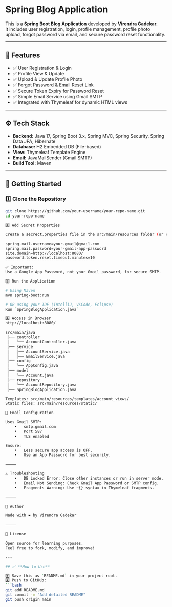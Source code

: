 # Spring Blog Application

This is a **Spring Boot Blog Application** developed by **Virendra Gadekar**.  
It includes user registration, login, profile management, profile photo upload, forgot password via email, and secure password reset functionality.

---

## 📌 **Features**

- ✅ User Registration & Login
- ✅ Profile View & Update
- ✅ Upload & Update Profile Photo
- ✅ Forgot Password & Email Reset Link
- ✅ Secure Token Expiry for Password Reset
- ✅ Simple Email Service using Gmail SMTP
- ✅ Integrated with Thymeleaf for dynamic HTML views

---

## ⚙️ **Tech Stack**

- **Backend:** Java 17, Spring Boot 3.x, Spring MVC, Spring Security, Spring Data JPA, Hibernate
- **Database:** H2 Embedded DB (File-based)
- **View:** Thymeleaf Template Engine
- **Email:** JavaMailSender (Gmail SMTP)
- **Build Tool:** Maven

---

## 🚀 **Getting Started**

### 1️⃣ **Clone the Repository**

```bash
git clone https://github.com/your-username/your-repo-name.git
cd your-repo-name

2️⃣ Add Secret Properties

Create a secrect.properties file in the src/main/resources folder (or configure your .env):

spring.mail.username=your-gmail@gmail.com
spring.mail.password=your-gmail-app-password
site.domain=http://localhost:8080/
password.token.reset.timeout.minutes=10

✅ Important:
Use a Google App Password, not your Gmail password, for secure SMTP.

3️⃣ Run the Application

# Using Maven
mvn spring-boot:run

# OR using your IDE (IntelliJ, VSCode, Eclipse)
Run `SpringBlogApplication.java`

4️⃣ Access in Browser
http://localhost:8080/

src/main/java
 ├── controller
 │   └── AccountController.java
 ├── service
 │   ├── AccountService.java
 │   ├── EmailService.java
 ├── config
 │   └── AppConfig.java
 ├── model
 │   └── Account.java
 ├── repository
 │   └── AccountRepository.java
 ├── SpringBlogApplication.java

Templates: src/main/resources/templates/account_views/
Static files: src/main/resources/static/

📧 Email Configuration

Uses Gmail SMTP:
	•	smtp.gmail.com
	•	Port 587
	•	TLS enabled

Ensure:
	•	Less secure app access is OFF.
	•	Use an App Password for best security.

⸻

⚠️ Troubleshooting
	•	DB Locked Error: Close other instances or run in server mode.
	•	Email Not Sending: Check Gmail App Password or SMTP config.
	•	Fragments Warning: Use ~{} syntax in Thymeleaf fragments.

⸻

🙌 Author

Made with ❤️ by Virendra Gadekar

⸻

📃 License

Open source for learning purposes.
Feel free to fork, modify, and improve!

---

## ✅ **How to Use**

1️⃣ Save this as `README.md` in your project root.  
2️⃣ Push to GitHub:  
```bash
git add README.md
git commit -m "Add detailed README"
git push origin main
